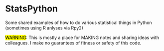 # StatsPython
Some shared examples of how to do various statistical things in Python (sometimes using R anlyses via Rpy2)

<mark>WARNING</mark>: This is mostly a place for MAKING notes and sharing ideas with colleagues. I make no guarantees of fitness or safety of this code. 
